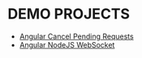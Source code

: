 # DEMO PROJECTS

- [Angular Cancel Pending Requests](https://github.com/lfreiredev/demos/tree/master/ng-cancel-pending-requests)
- [Angular NodeJS WebSocket](https://github.com/lfreiredev/demos/tree/master/ng-node-websocket)